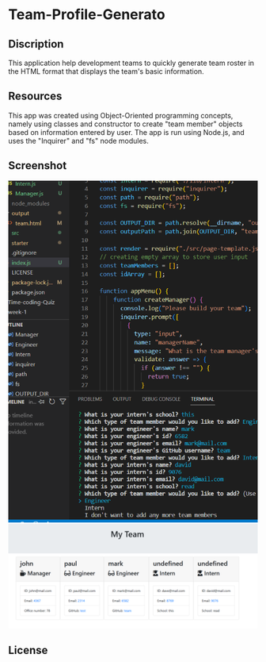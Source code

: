 # Team-Profile-Generato

## Discription
This application help development teams to quickly generate team roster in the HTML format that displays the team's basic information.

## Resources
This app was created using Object-Oriented programming concepts, namely using classes and constructor to create "team member" objects based on information entered by user.
The app is run using Node.js, and uses the "Inquirer" and "fs" node modules.
## Screenshot
![Alt text](Screenshot%202023-03-06%20124457.png)
![Alt text](Screenshot%202023-03-06%20124620.png)

## License
